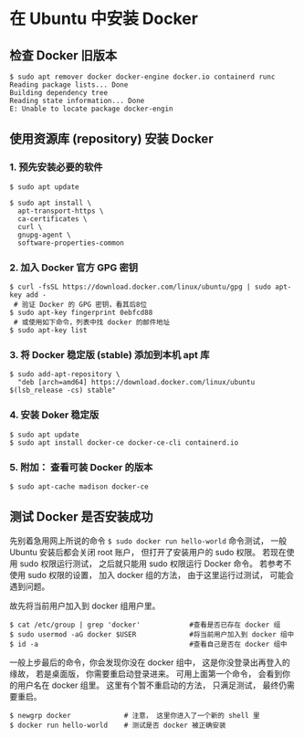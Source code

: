 # 在 Ubuntu 中安装 Docker

## 检查 Docker 旧版本

```shell
$ sudo apt remover docker docker-engine docker.io containerd runc
Reading package lists... Done
Building dependency tree       
Reading state information... Done
E: Unable to locate package docker-engin
```

## 使用资源库 (repository) 安装 Docker

### 1\. 预先安装必要的软件

```shell
$ sudo apt update

$ sudo apt install \
  apt-transport-https \
  ca-certificates \
  curl \
  gnupg-agent \
  software-properties-common
```

### 2\. 加入 Docker 官方 GPG 密钥

```shell
$ curl -fsSL https://download.docker.com/linux/ubuntu/gpg | sudo apt-key add -
 # 验证 Docker 的 GPG 密钥，看其后8位
$ sudo apt-key fingerprint 0ebfcd88
 # 或使用如下命令，列表中找 docker 的邮件地址
$ sudo apt-key list
```

### 3\. 将 Docker 稳定版 (stable) 添加到本机 apt 库

```shell
$ sudo add-apt-repository \
  "deb [arch=amd64] https://download.docker.com/linux/ubuntu $(lsb_release -cs) stable"
```

### 4\. 安装 Doker 稳定版

```shell
$ sudo apt update
$ sudo apt install docker-ce docker-ce-cli containerd.io
```

### 5\. 附加： 查看可装 Docker 的版本

```
$ sudo apt-cache madison docker-ce
```

## 测试 Docker 是否安装成功

先别着急用网上所说的命令 `$ sudo docker run hello-world` 命令测试， 一般 Ubuntu 安装后都会关闭 root 账户， 但打开了安装用户的 sudo 权限。 若现在使用 sudo 权限运行测试， 之后就只能用 sudo 权限运行 Docker 命令。 若参考不使用 sudo 权限的设置， 加入 docker 组的方法， 由于这里运行过测试， 可能会遇到问题。

故先将当前用户加入到 docker 组用户里。

```shell
$ cat /etc/group | grep 'docker'            #查看是否已存在 docker 组
$ sudo usermod -aG docker $USER             #将当前用户加入到 docker 组中
$ id -a                                     #查看自己是否在 docker 组中
```

一般上步最后的命令，你会发现你没在 docker 组中， 这是你没登录出再登入的缘故， 若是桌面版， 你需要重启动登录进来。 可用上面第一个命令， 会看到你的用户名在 docker 组里。 这里有个暂不重启动的方法， 只满足测试， 最终仍需要重启。

```shell
$ newgrp docker             # 注意， 这里你进入了一个新的 shell 里
$ docker run hello-world    # 测试是否 docker 被正确安装
```

